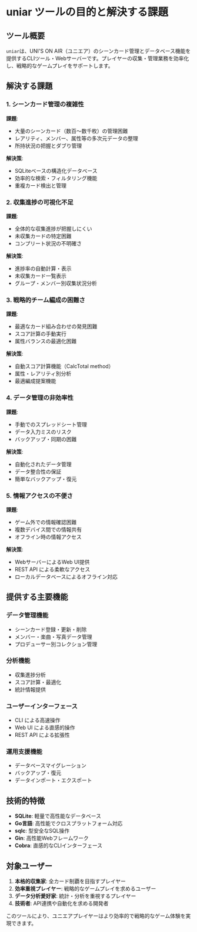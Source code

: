 # uniar ツールの目的と解決する課題

## ツール概要

`uniar`は、UNI'S ON AIR（ユニエア）のシーンカード管理とデータベース機能を提供するCLIツール・Webサーバーです。プレイヤーの収集・管理業務を効率化し、戦略的なゲームプレイをサポートします。

## 解決する課題

### 1. シーンカード管理の複雑性

**課題**:
- 大量のシーンカード（数百〜数千枚）の管理困難
- レアリティ、メンバー、属性等の多次元データの整理
- 所持状況の把握とダブり管理

**解決策**:
- SQLiteベースの構造化データベース
- 効率的な検索・フィルタリング機能
- 重複カード検出と管理

### 2. 収集進捗の可視化不足

**課題**:
- 全体的な収集進捗が把握しにくい
- 未収集カードの特定困難
- コンプリート状況の不明確さ

**解決策**:
- 進捗率の自動計算・表示
- 未収集カード一覧表示
- グループ・メンバー別収集状況分析

### 3. 戦略的チーム編成の困難さ

**課題**:
- 最適なカード組み合わせの発見困難
- スコア計算の手動実行
- 属性バランスの最適化困難

**解決策**:
- 自動スコア計算機能（CalcTotal method）
- 属性・レアリティ別分析
- 最適編成提案機能

### 4. データ管理の非効率性

**課題**:
- 手動でのスプレッドシート管理
- データ入力ミスのリスク
- バックアップ・同期の困難

**解決策**:
- 自動化されたデータ管理
- データ整合性の保証
- 簡単なバックアップ・復元

### 5. 情報アクセスの不便さ

**課題**:
- ゲーム外での情報確認困難
- 複数デバイス間での情報共有
- オフライン時の情報アクセス

**解決策**:
- WebサーバーによるWeb UI提供
- REST API による柔軟なアクセス
- ローカルデータベースによるオフライン対応

## 提供する主要機能

### データ管理機能
- シーンカード登録・更新・削除
- メンバー・楽曲・写真データ管理
- プロデューサー別コレクション管理

### 分析機能
- 収集進捗分析
- スコア計算・最適化
- 統計情報提供

### ユーザーインターフェース
- CLI による高速操作
- Web UI による直感的操作
- REST API による拡張性

### 運用支援機能
- データベースマイグレーション
- バックアップ・復元
- データインポート・エクスポート

## 技術的特徴

- **SQLite**: 軽量で高性能なデータベース
- **Go言語**: 高性能でクロスプラットフォーム対応
- **sqlc**: 型安全なSQL操作
- **Gin**: 高性能Webフレームワーク
- **Cobra**: 直感的なCLIインターフェース

## 対象ユーザー

1. **本格的収集家**: 全カード制覇を目指すプレイヤー
2. **効率重視プレイヤー**: 戦略的なゲームプレイを求めるユーザー
3. **データ分析愛好家**: 統計・分析を重視するプレイヤー
4. **技術者**: API連携や自動化を求める開発者

このツールにより、ユニエアプレイヤーはより効率的で戦略的なゲーム体験を実現できます。
